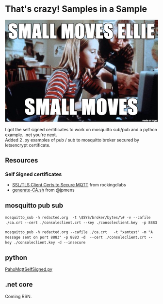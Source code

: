 # That's crazy! Samples in a Sample

![](/images/SmallMoves.png)

I got the self signed certificates to work on mosquitto sub/pub and a python example. .net you're next.   
Added 2 .py examples of pub / sub to mosquitto broker secured by letsencrypt certificate.

## Resources

### Self Signed certificates

* [SSL/TLS Client Certs to Secure MQTT](http://rockingdlabs.dunmire.org/exercises-experiments/ssl-client-certs-to-secure-mqtt) from rockingdlabs
* [generate-CA.sh](https://github.com/owntracks/tools/blob/master/TLS/generate-CA.sh) from @jpmens

## mosquitto pub sub

`mosquitto_sub -h redacted.org  -t \$SYS/broker/bytes/\# -v --cafile ./ca.crt --cert ./consoleclient.crt --key ./consoleclient.key  -p 8883`

`mosquitto_pub -h redacted.org --cafile ./ca.crt   -t "xamtest" -m "A message sent on port 8883" -p 8883 -d  --cert ./consoleclient.crt --key ./consoleclient.key -d --insecure`
## python

[PahoMqttSelfSigned.py](https://github.com/jhalbrecht/XamarinFormsMqttSample/blob/master/Samples/PahoMqttSelfSigned.py)


## .net core

Coming RSN.
